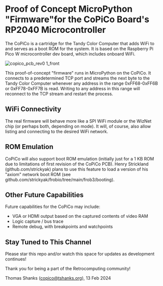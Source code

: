 # Proof of Concept MicroPython "Firmware"for the CoPiCo Board's RP2040 Microcontroller

The CoPiCo is a cartridge for the Tandy Color Computer that adds WiFi to and
serves as a boot ROM for the system. It is based on the Raspberry Pi Pico W
microcontroller dev board, which includes onboard WiFi.

![copico_pcb_rev0 1_front](https://github.com/thomasshanks/copico-board/assets/12594889/59d96e60-4434-4ec9-bde2-a83d828fd465)

This proof-of-concept "firmware" runs in MicroPython on the CoPiCo. It connects
to a predetermined TCP port and streams the next byte to the Tandy Color
Computer whenever any address in the range 0xFF68-0xFF6B or 0xFF78-0xFF7B is
read. Writing to any address in this range will reconnect to the TCP stream and
restart the process.

## WiFi Connectivity

The real firmware will behave more like a SPI WiFi module or the WizNet chip
(or perhaps both, depending on mode). It will, of course, also allow listing
and connecting to the desired WiFi network.

## ROM Emulation

CoPiCo will also support boot ROM emulation (initially just for a 1 KB ROM due
to limitations of first revision of the CoPiCo PCB). Henry Strickland
(github.com/strickyak) plans to use this feature to load a version of his
"axiom" network boot ROM (see
github.com/strickyak/frobio/tree/main/frob3/booting).

## Other Future Capabilities

Future capabilities for the CoPiCo may include:
- VGA or HDMI output based on the captured contents of video RAM
- Logic capture / bus trace
- Remote debug, with breakpoints and watchpoints

## Stay Tuned to This Channel

Please star this repo and/or watch this space for updates as development
continues!

Thank you for being a part of the Retrocomputing community!


Thomas Shanks (copico@tshanks.org), 13 Feb 2024

